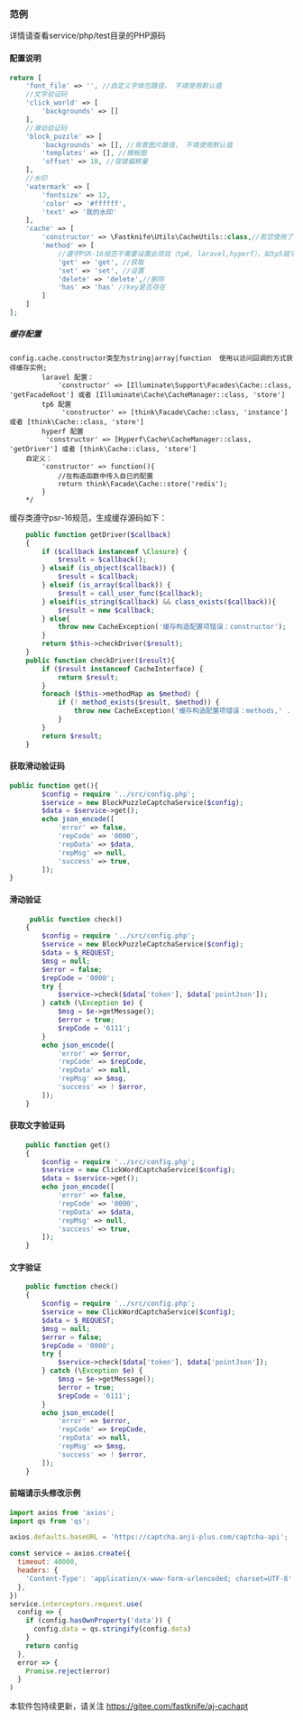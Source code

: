 ### 范例

详情请查看service/php/test目录的PHP源码

#### 配置说明

```php
return [
    'font_file' => '', //自定义字体包路径， 不填使用默认值
    //文字验证码
    'click_world' => [
        'backgrounds' => [] 
    ],
    //滑动验证码
    'block_puzzle' => [
        'backgrounds' => [], //背景图片路径， 不填使用默认值
        'templates' => [], //模板图
        'offset' => 10, //容错偏移量
    ],
    //水印
    'watermark' => [
        'fontsize' => 12,
        'color' => '#ffffff',
        'text' => '我的水印'
    ],
    'cache' => [
        'constructor' => \Fastknife\Utils\CacheUtils::class,//若您使用了框架，不推荐使用该配置
        'method' => [
            //遵守PSR-16规范不需要设置此项目（tp6, laravel,hyperf）。如tp5就不支持（delete => rm）,
            'get' => 'get', //获取
            'set' => 'set', //设置
            'delete' => 'delete',//删除
            'has' => 'has' //key是否存在
        ]
    ]
];
```

##### 缓存配置

    config.cache.constructor类型为string|array|function  使用以访问回调的方式获得缓存实例;
            laravel 配置：
                'constructor' => [Illuminate\Support\Facades\Cache::class, 'getFacadeRoot'] 或者 [Illuminate\Cache\CacheManager::class, 'store']
            tp6 配置
                 'constructor' => [think\Facade\Cache::class, 'instance'] 或者 [think\Cache::class, 'store']
            hyperf 配置
             'constructor' => [Hyperf\Cache\CacheManager::class, 'getDriver'] 或者 [think\Cache::class, 'store']
        自定义：
            'constructor' => function(){
                //在构造函数中传入自已的配置
                return think\Facade\Cache::store('redis');
            }
        */

缓存类遵守psr-16规范，生成缓存源码如下：

```php
    public function getDriver($callback)
    {
        if ($callback instanceof \Closure) {
            $result = $callback();
        } elseif (is_object($callback)) {
            $result = $callback;
        } elseif (is_array($callback)) {
            $result = call_user_func($callback);
        } elseif(is_string($callback) && class_exists($callback)){
            $result = new $callback;
        } else{
            throw new CacheException('缓存构造配置项错误：constructor');
        }
        return $this->checkDriver($result);
    }
    public function checkDriver($result){
        if ($result instanceof CacheInterface) {
            return $result;
        }
        foreach ($this->methodMap as $method) {
            if (! method_exists($result, $method)) {
                throw new CacheException('缓存构造配置项错误：methods,' . $method . "方法未设置");
            }
        }
        return $result;
    }
```

#### 获取滑动验证码

```php
public function get(){
        $config = require '../src/config.php';
        $service = new BlockPuzzleCaptchaService($config);
        $data = $service->get();
        echo json_encode([
            'error' => false,
            'repCode' => '0000',
            'repData' => $data,
            'repMsg' => null,
            'success' => true,
        ]);
}
```

#### 滑动验证

```php
     public function check()
    {
        $config = require '../src/config.php';
        $service = new BlockPuzzleCaptchaService($config);
        $data = $_REQUEST;
        $msg = null;
        $error = false;
        $repCode = '0000';
        try {
            $service->check($data['token'], $data['pointJson']);
        } catch (\Exception $e) {
            $msg = $e->getMessage();
            $error = true;
            $repCode = '6111';
        }
        echo json_encode([
            'error' => $error,
            'repCode' => $repCode,
            'repData' => null,
            'repMsg' => $msg,
            'success' => ! $error,
        ]);
    }
```

#### 获取文字验证码

```php
    public function get()
    {
        $config = require '../src/config.php';
        $service = new ClickWordCaptchaService($config);
        $data = $service->get();
        echo json_encode([
            'error' => false,
            'repCode' => '0000',
            'repData' => $data,
            'repMsg' => null,
            'success' => true,
        ]);
    }
```

#### 文字验证

```php
    public function check()
    {
        $config = require '../src/config.php';
        $service = new ClickWordCaptchaService($config);
        $data = $_REQUEST;
        $msg = null;
        $error = false;
        $repCode = '0000';
        try {
            $service->check($data['token'], $data['pointJson']);
        } catch (\Exception $e) {
            $msg = $e->getMessage();
            $error = true;
            $repCode = '6111';
        }
        echo json_encode([
            'error' => $error,
            'repCode' => $repCode,
            'repData' => null,
            'repMsg' => $msg,
            'success' => ! $error,
        ]);
    }
```

#### 前端请示头修改示例
```javascript
import axios from 'axios';
import qs from 'qs';

axios.defaults.baseURL = 'https://captcha.anji-plus.com/captcha-api';

const service = axios.create({
  timeout: 40000,
  headers: {
    'Content-Type': 'application/x-www-form-urlencoded; charset=UTF-8'
  },
})
service.interceptors.request.use(
  config => {
    if (config.hasOwnProperty('data')) {
      config.data = qs.stringify(config.data)
    }
    return config
  },
  error => {
    Promise.reject(error)
  }
)
```

本软件包持续更新，请关注 https://gitee.com/fastknife/aj-cachapt
